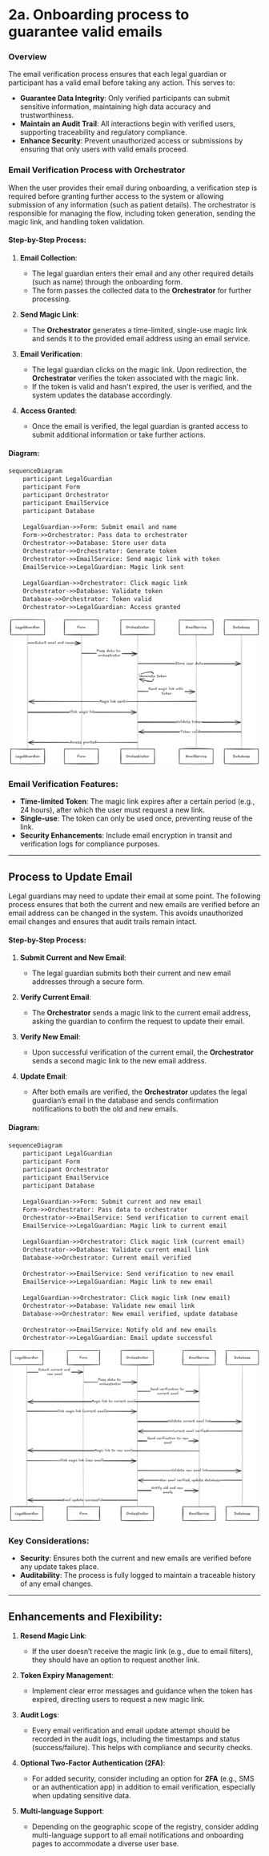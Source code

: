 # 2a. Onboarding process to guarantee valid emails

### Overview
The email verification process ensures that each legal guardian or participant has a valid email before taking any action. This serves to:
- **Guarantee Data Integrity**: Only verified participants can submit sensitive information, maintaining high data accuracy and trustworthiness.
- **Maintain an Audit Trail**: All interactions begin with verified users, supporting traceability and regulatory compliance.
- **Enhance Security**: Prevent unauthorized access or submissions by ensuring that only users with valid emails proceed.

### Email Verification Process with Orchestrator

When the user provides their email during onboarding, a verification step is required before granting further access to the system or allowing submission of any information (such as patient details). The orchestrator is responsible for managing the flow, including token generation, sending the magic link, and handling token validation.

#### Step-by-Step Process:

1. **Email Collection**: 
   - The legal guardian enters their email and any other required details (such as name) through the onboarding form.
   - The form passes the collected data to the **Orchestrator** for further processing.
   
2. **Send Magic Link**:
   - The **Orchestrator** generates a time-limited, single-use magic link and sends it to the provided email address using an email service.
   
3. **Email Verification**:
   - The legal guardian clicks on the magic link. Upon redirection, the **Orchestrator** verifies the token associated with the magic link.
   - If the token is valid and hasn't expired, the user is verified, and the system updates the database accordingly.
   
4. **Access Granted**:
   - Once the email is verified, the legal guardian is granted access to submit additional information or take further actions.

#### Diagram:

```mermaid
sequenceDiagram
    participant LegalGuardian
    participant Form
    participant Orchestrator
    participant EmailService
    participant Database

    LegalGuardian->>Form: Submit email and name
    Form->>Orchestrator: Pass data to orchestrator
    Orchestrator->>Database: Store user data
    Orchestrator->>Orchestrator: Generate token
    Orchestrator->>EmailService: Send magic link with token
    EmailService->>LegalGuardian: Magic link sent
    
    LegalGuardian->>Orchestrator: Click magic link
    Orchestrator->>Database: Validate token
    Database->>Orchestrator: Token valid
    Orchestrator->>LegalGuardian: Access granted
```

![Email verification process](./images/email-verification.png)


### Email Verification Features:
- **Time-limited Token**: The magic link expires after a certain period (e.g., 24 hours), after which the user must request a new link.
- **Single-use**: The token can only be used once, preventing reuse of the link.
- **Security Enhancements**: Include email encryption in transit and verification logs for compliance purposes.

---

## Process to Update Email

Legal guardians may need to update their email at some point. The following process ensures that both the current and new emails are verified before an email address can be changed in the system. This avoids unauthorized email changes and ensures that audit trails remain intact.

#### Step-by-Step Process:

1. **Submit Current and New Email**: 
   - The legal guardian submits both their current and new email addresses through a secure form.
   
2. **Verify Current Email**:
   - The **Orchestrator** sends a magic link to the current email address, asking the guardian to confirm the request to update their email.
   
3. **Verify New Email**:
   - Upon successful verification of the current email, the **Orchestrator** sends a second magic link to the new email address.
   
4. **Update Email**:
   - After both emails are verified, the **Orchestrator** updates the legal guardian’s email in the database and sends confirmation notifications to both the old and new emails.

#### Diagram:

```mermaid
sequenceDiagram
    participant LegalGuardian
    participant Form
    participant Orchestrator
    participant EmailService
    participant Database

    LegalGuardian->>Form: Submit current and new email
    Form->>Orchestrator: Pass data to orchestrator
    Orchestrator->>EmailService: Send verification to current email
    EmailService->>LegalGuardian: Magic link to current email

    LegalGuardian->>Orchestrator: Click magic link (current email)
    Orchestrator->>Database: Validate current email link
    Database->>Orchestrator: Current email verified

    Orchestrator->>EmailService: Send verification to new email
    EmailService->>LegalGuardian: Magic link to new email

    LegalGuardian->>Orchestrator: Click magic link (new email)
    Orchestrator->>Database: Validate new email link
    Database->>Orchestrator: New email verified, update database

    Orchestrator->>EmailService: Notify old and new emails
    Orchestrator->>LegalGuardian: Email update successful
```

![Email update process](./images/email-update.png)

### Key Considerations:
- **Security**: Ensures both the current and new emails are verified before any update takes place.
- **Auditability**: The process is fully logged to maintain a traceable history of any email changes.

---

## Enhancements and Flexibility:

1. **Resend Magic Link**:
   - If the user doesn’t receive the magic link (e.g., due to email filters), they should have an option to request another link.

2. **Token Expiry Management**:
   - Implement clear error messages and guidance when the token has expired, directing users to request a new magic link.

3. **Audit Logs**:
   - Every email verification and email update attempt should be recorded in the audit logs, including the timestamps and status (success/failure). This helps with compliance and security checks.

4. **Optional Two-Factor Authentication (2FA)**:
   - For added security, consider including an option for **2FA** (e.g., SMS or an authentication app) in addition to email verification, especially when updating sensitive data.

5. **Multi-language Support**:
   - Depending on the geographic scope of the registry, consider adding multi-language support to all email notifications and onboarding pages to accommodate a diverse user base.
